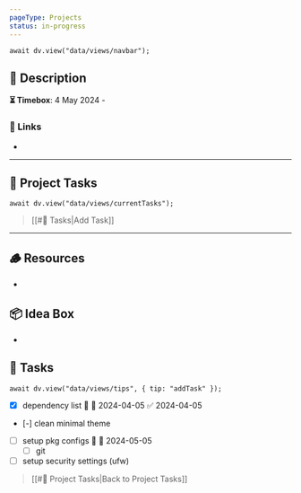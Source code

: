 ```yaml
---
pageType: Projects
status: in-progress
---
```


```dataviewjs
await dv.view("data/views/navbar");
```

## 📄 Description



<!-- Timebox: <start_date> - <end_date> -->

**⏳ Timebox**: 4 May 2024 - 

### 🔗 Links

- 

---

## 📝 Project Tasks

```dataviewjs
await dv.view("data/views/currentTasks");
```

> [[#📝 Tasks|Add Task]]

---

## 🪵 Resources

- 

## 📦 Idea Box

- 

## 📝 Tasks

```dataviewjs
await dv.view("data/views/tips", { tip: "addTask" });
```

- [x] dependency list 🛫 📅 2024-04-05 ✅ 2024-04-05
- [-] clean minimal theme
- [ ] setup pkg configs 🛫 📅 2024-05-05
	- [ ] git
- [ ] setup security settings (ufw)

> [[#📝 Project Tasks|Back to Project Tasks]]
